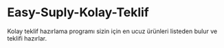 # Easy-Suply-Kolay-Teklif
Kolay teklif hazırlama programı sizin için en ucuz ürünleri listeden bulur ve teklifi hazırlar.
